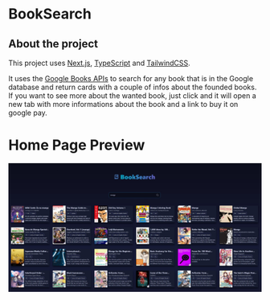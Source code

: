 # BookSearch
## About the project

This project uses [Next.js](https://nextjs.org/), [TypeScript](https://www.typescriptlang.org/) and [TailwindCSS](https://tailwindcss.com/).

It uses the [Google Books APIs](https://developers.google.com/books) to search for any book that is in the Google database and return cards with a couple of infos about the founded books. If you want to see more about the wanted book, just click and it will open a new tab with more informations about the book and a link to buy it on google pay.

# Home Page Preview

<img src="/public/home.jpg" alt="Home page" title="Home page">
